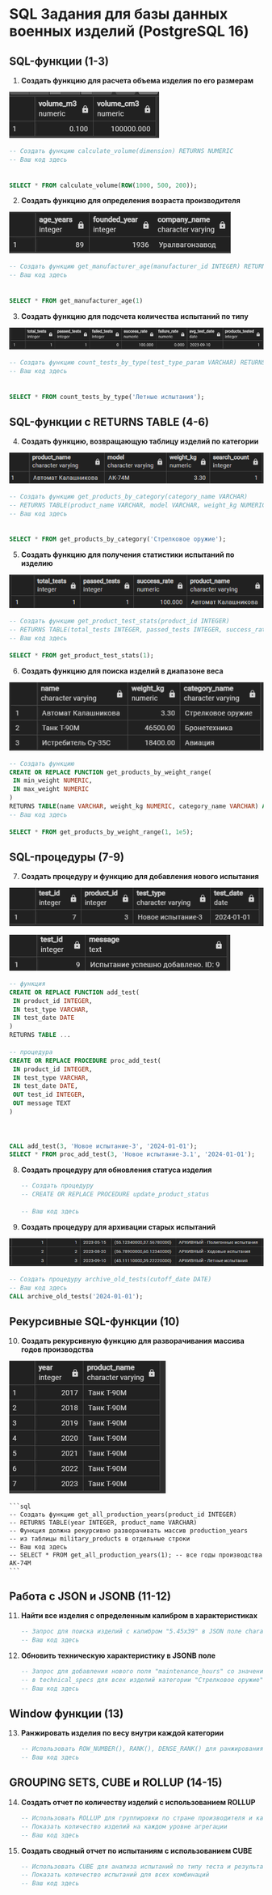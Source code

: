 # SQL Задания для базы данных военных изделий (PostgreSQL 16)

## SQL-функции (1-3)

1. **Создать функцию для расчета объема изделия по его размерам**

![1757427379826](image/military_tasks/1757427379826.png)

   ```sql
   -- Создать функцию calculate_volume(dimension) RETURNS NUMERIC
   -- Ваш код здесь
  
  
  SELECT * FROM calculate_volume(ROW(1000, 500, 200));
   ```

2. **Создать функцию для определения возраста производителя**

![1757427472423](image/military_tasks/1757427472423.png)

   ```sql
   -- Создать функцию get_manufacturer_age(manufacturer_id INTEGER) RETURNS INTEGER
   -- Ваш код здесь
   
   
   SELECT * FROM get_manufacturer_age(1)
   ```

3. **Создать функцию для подсчета количества испытаний по типу**

![1757427745565](image/military_tasks/1757427745565.png)

   ```sql
   -- Создать функцию count_tests_by_type(test_type_param VARCHAR) RETURNS INTEGER
   -- Ваш код здесь
   
   
   SELECT * FROM count_tests_by_type('Летные испытания');
   ```

## SQL-функции с RETURNS TABLE (4-6)

4. **Создать функцию, возвращающую таблицу изделий по категории**

![alt text](image/image.png)

   ```sql
   -- Создать функцию get_products_by_category(category_name VARCHAR) 
   -- RETURNS TABLE(product_name VARCHAR, model VARCHAR, weight_kg NUMERIC)
   -- Ваш код здесь
   
   
   SELECT * FROM get_products_by_category('Стрелковое оружие');
   ```

5. **Создать функцию для получения статистики испытаний по изделию**

![1757427985837](image/military_tasks/1757427985837.png)



   ```sql
   -- Создать функцию get_product_test_stats(product_id INTEGER)
   -- RETURNS TABLE(total_tests INTEGER, passed_tests INTEGER, success_rate NUMERIC)
   -- Ваш код здесь

   SELECT * FROM get_product_test_stats(1);
   ```

6. **Создать функцию для поиска изделий в диапазоне веса**

![alt text](image.png)


   ```sql
   -- Создать функцию 
   CREATE OR REPLACE FUNCTION get_products_by_weight_range(
    IN min_weight NUMERIC,
    IN max_weight NUMERIC
)
RETURNS TABLE(name VARCHAR, weight_kg NUMERIC, category_name VARCHAR) AS $$
   -- Ваш код здесь

   SELECT * FROM get_products_by_weight_range(1, 1e5);
   ```

## SQL-процедуры (7-9)

7. **Создать процедуру и функцию для добавления нового испытания**

![1757449927286](image/military_tasks/1757449927286.png)

![alt text](image-1.png)

   ```sql
-- функция
CREATE OR REPLACE FUNCTION add_test(
    IN product_id INTEGER,
    IN test_type VARCHAR,
    IN test_date DATE
)
RETURNS TABLE ...

-- процедура
CREATE OR REPLACE PROCEDURE proc_add_test(
    IN product_id INTEGER,
    IN test_type VARCHAR,
    IN test_date DATE,
    OUT test_id INTEGER,
    OUT message TEXT
)
  


   CALL add_test(3, 'Новое испытание-3', '2024-01-01');
   SELECT * FROM proc_add_test(3, 'Новое испытание-3.1', '2024-01-01');
   ```

8. **Создать процедуру для обновления статуса изделия**
   ```sql
   -- Создать процедуру 
   -- CREATE OR REPLACE PROCEDURE update_product_status
  
   -- Ваш код здесь
   ```

9. **Создать процедуру для архивации старых испытаний**

![alt text](image-2.png)


   ```sql
   -- Создать процедуру archive_old_tests(cutoff_date DATE)
   -- Ваш код здесь
   CALL archive_old_tests('2024-01-01');
   ```

## Рекурсивные SQL-функции (10)


10. **Создать рекурсивную функцию для разворачивания массива годов производства**

![alt text](image-3.png)

    ```sql
    -- Создать функцию get_all_production_years(product_id INTEGER)
    -- RETURNS TABLE(year INTEGER, product_name VARCHAR)
    -- Функция должна рекурсивно разворачивать массив production_years
    -- из таблицы military_products в отдельные строки
    -- Ваш код здесь
    -- SELECT * FROM get_all_production_years(1); -- все годы производства АК-74М
    ```

## Работа с JSON и JSONB (11-12)

11. **Найти все изделия с определенным калибром в характеристиках**
    ```sql
    -- Запрос для поиска изделий с калибром "5.45x39" в JSON поле characteristics
    -- Ваш код здесь
    ```

12. **Обновить техническую характеристику в JSONB поле**
    ```sql
    -- Запрос для добавления нового поля "maintenance_hours" со значением 100 
    -- в technical_specs для всех изделий категории "Стрелковое оружие"
    -- Ваш код здесь
    ```

## Window функции (13)

13. **Ранжировать изделия по весу внутри каждой категории**
    ```sql
    -- Использовать ROW_NUMBER(), RANK(), DENSE_RANK() для ранжирования по весу
    -- Ваш код здесь
    ```

## GROUPING SETS, CUBE и ROLLUP (14-15)

14. **Создать отчет по количеству изделий с использованием ROLLUP**
    ```sql
    -- Использовать ROLLUP для группировки по стране производителя и категории
    -- Показать количество изделий на каждом уровне агрегации
    -- Ваш код здесь
    ```

15. **Создать сводный отчет по испытаниям с использованием CUBE**
    ```sql
    -- Использовать CUBE для анализа испытаний по типу теста и результату (passed)
    -- Показать количество испытаний для всех комбинаций
    -- Ваш код здесь
    ```